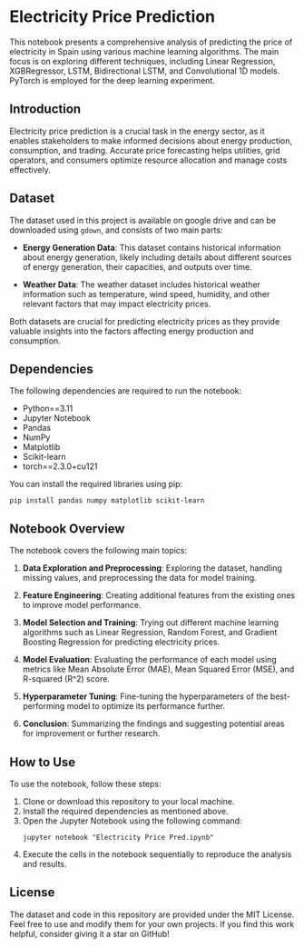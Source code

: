 # Electricity Price Prediction

This notebook presents a comprehensive analysis of predicting the price of electricity in Spain using various machine learning algorithms. The main focus is on exploring different techniques, including Linear Regression, XGBRegressor, LSTM, Bidirectional LSTM, and Convolutional 1D models. PyTorch is employed for the deep learning experiment.

## Introduction
Electricity price prediction is a crucial task in the energy sector, as it enables stakeholders to make informed decisions about energy production, consumption, and trading. Accurate price forecasting helps utilities, grid operators, and consumers optimize resource allocation and manage costs effectively.

## Dataset

The dataset used in this project is available on google drive and can be downloaded using `gdown`, and consists of two main parts:

 - **Energy Generation Data**: This dataset contains historical information about energy generation, likely including details about different sources of energy generation, their capacities, and outputs over time.

 - **Weather Data**: The weather dataset includes historical weather information such as temperature, wind speed, humidity, and other relevant factors that may impact electricity prices.

Both datasets are crucial for predicting electricity prices as they provide valuable insights into the factors affecting energy production and consumption.

## Dependencies

The following dependencies are required to run the notebook:

- Python==3.11
- Jupyter Notebook
- Pandas
- NumPy
- Matplotlib
- Scikit-learn
- torch==2.3.0+cu121

You can install the required libraries using pip:

```
pip install pandas numpy matplotlib scikit-learn
```

## Notebook Overview

The notebook covers the following main topics:

1. **Data Exploration and Preprocessing**: Exploring the dataset, handling missing values, and preprocessing the data for model training.

2. **Feature Engineering**: Creating additional features from the existing ones to improve model performance.

3. **Model Selection and Training**: Trying out different machine learning algorithms such as Linear Regression, Random Forest, and Gradient Boosting Regression for predicting electricity prices.

4. **Model Evaluation**: Evaluating the performance of each model using metrics like Mean Absolute Error (MAE), Mean Squared Error (MSE), and R-squared (R^2) score.

5. **Hyperparameter Tuning**: Fine-tuning the hyperparameters of the best-performing model to optimize its performance further.

6. **Conclusion**: Summarizing the findings and suggesting potential areas for improvement or further research.

## How to Use

To use the notebook, follow these steps:

1. Clone or download this repository to your local machine.
2. Install the required dependencies as mentioned above.
3. Open the Jupyter Notebook using the following command:
   ```
   jupyter notebook "Electricity Price Pred.ipynb"
   ```
4. Execute the cells in the notebook sequentially to reproduce the analysis and results.

## License

The dataset and code in this repository are provided under the MIT License. Feel free to use and modify them for your own projects. If you find this work helpful, consider giving it a star on GitHub!